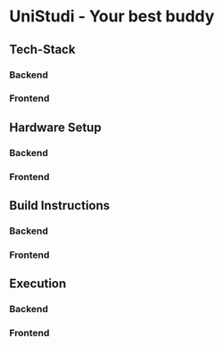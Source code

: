 # UniStudi - Your best buddy

## Tech-Stack
### Backend
### Frontend


## Hardware Setup
### Backend
### Frontend


## Build Instructions
### Backend
### Frontend


## Execution
### Backend
### Frontend
